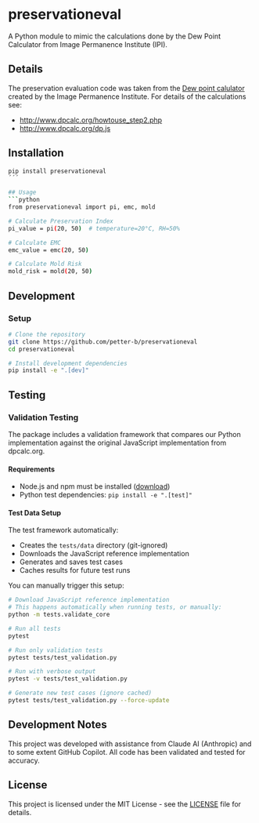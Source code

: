 # preservationeval
A Python module to mimic the calculations done by the Dew Point Calculator from Image Permanence Institute (IPI).

## Details
The preservation evaluation code was taken from the [Dew point calulator](http://www.dpcalc.org) created by the Image Permanence Institute. For details of the calculations see:
 - http://www.dpcalc.org/howtouse_step2.php
 - http://www.dpcalc.org/dp.js


## Installation

```bash
pip install preservationeval
´´´

## Usage
```python
from preservationeval import pi, emc, mold

# Calculate Preservation Index
pi_value = pi(20, 50)  # temperature=20°C, RH=50%

# Calculate EMC
emc_value = emc(20, 50)

# Calculate Mold Risk
mold_risk = mold(20, 50)
```

## Development

### Setup

```bash
# Clone the repository
git clone https://github.com/petter-b/preservationeval
cd preservationeval

# Install development dependencies
pip install -e ".[dev]"
```

## Testing

### Validation Testing
The package includes a validation framework that compares our Python implementation
against the original JavaScript implementation from dpcalc.org.

#### Requirements
- Node.js and npm must be installed ([download](https://nodejs.org/))
- Python test dependencies: `pip install -e ".[test]"`

#### Test Data Setup
The test framework automatically:
- Creates the `tests/data` directory (git-ignored)
- Downloads the JavaScript reference implementation
- Generates and saves test cases
- Caches results for future test runs

You can manually trigger this setup:
```bash
# Download JavaScript reference implementation
# This happens automatically when running tests, or manually:
python -m tests.validate_core

# Run all tests
pytest

# Run only validation tests
pytest tests/test_validation.py

# Run with verbose output
pytest -v tests/test_validation.py

# Generate new test cases (ignore cached)
pytest tests/test_validation.py --force-update
```

## Development Notes

This project was developed with assistance from Claude AI (Anthropic) and to some extent GitHub Copilot. All code has been validated and tested for accuracy.

## License

This project is licensed under the MIT License - see the [LICENSE](LICENSE) file for details.
